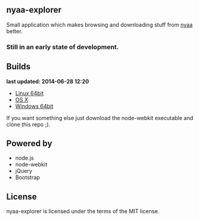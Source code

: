 nyaa-explorer
--------------

Small application which makes browsing and downloading stuff from [nyaa](http://nyaa.eu) better.

### Still in an early state of development.

## Builds

**last updated: 2014-06-28 12:20**

* [Linux 64bit](https://mega.co.nz/#!V9JmkKoI!B4hiobznbGOdYXHvRTzxN8GO4K2MAtUsM8FkQgXOuG0)
* [OS X](https://mega.co.nz/#!0xojFAQI!YwrgwbRi1a9grAa8fBOloSndMayQ1JUk065jwJ1LDSM)
* [Windows 64bit](https://mega.co.nz/#!NspCXBAa!-XJjZEGBW4BsI6WvfODsTONmeMnPVKfAkgUfQasiO2I)

If you want something else just download the node-webkit executable and clone this repo ;).

## Powered by

* node.js
* node-webkit
* jQuery
* Bootstrap

## License

nyaa-explorer is licensed under the terms of the MIT license.